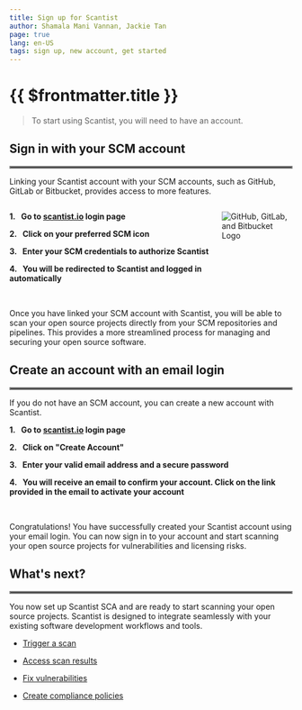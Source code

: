 ```yaml
---
title: Sign up for Scantist
author: Shamala Mani Vannan, Jackie Tan
page: true
lang: en-US
tags: sign up, new account, get started
---
```


<ClientOnly>

# {{ $frontmatter.title }}

>To start using Scantist, you will need to have an account. 

## Sign in with your SCM account 

<hr style="border:2px solid gray" />

Linking your Scantist account with your SCM accounts, such as GitHub, GitLab or Bitbucket, provides access to more features. 

<div style="display: flex;">
<div style="flex: 3;">

**1.&nbsp;&nbsp;&nbsp;Go to [scantist.io](https://scantist.io) login page**

**2.&nbsp;&nbsp;&nbsp;Click on your preferred SCM icon**

**3.&nbsp;&nbsp;&nbsp;Enter your SCM credentials to authorize Scantist**

**4.&nbsp;&nbsp;&nbsp;You will be redirected to Scantist and logged in automatically**
</div><div style="flex: 1;">

![GitHub, GitLab, and Bitbucket Logo](/images/Get-Started-with-Scantist/Sign-up-for-Scantist-1.png)
</div></div>

<br />

Once you have linked your SCM account with Scantist, you will be able to scan your open source projects directly from your SCM repositories and pipelines. This provides a more streamlined process for managing and securing your open source software. 

## Create an account with an email login 

<hr style="border:2px solid gray" />

If you do not have an SCM account, you can create a new account with Scantist. 

**1.&nbsp;&nbsp;&nbsp;Go to [scantist.io](https://scantist.io) login page**

**2.&nbsp;&nbsp;&nbsp;Click on "Create Account"**

**3.&nbsp;&nbsp;&nbsp;Enter your valid email address and a secure password**

**4.&nbsp;&nbsp;&nbsp;You will receive an email to confirm your account. Click on the link provided in the email to activate your account**

<br />

Congratulations! You have successfully created your Scantist account using your email login. You can now sign in to your account and start scanning your open source projects for vulnerabilities and licensing risks.

## What's next?

<hr style="border:2px solid gray" />

You now set up Scantist SCA and are ready to start scanning your open source projects. Scantist is designed to integrate seamlessly with your existing software development workflows and tools.

- [Trigger a scan](../Trigger-Scan/)

- [Access scan results](#)

- [Fix vulnerabilities](#)

- [Create compliance policies](#)

</ClientOnly>
